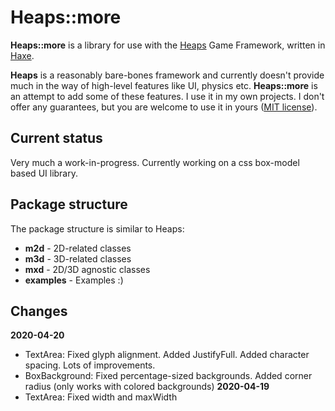 # Heaps::more
__Heaps::more__ is a library for use with the [Heaps](https://heaps.io/) Game Framework, written in [Haxe](https://haxe.org/).

__Heaps__ is a reasonably bare-bones framework and currently doesn't provide much in the way of high-level features like UI, physics etc. __Heaps::more__ is an attempt to add some of these features. I use it in my own projects. I don't offer any guarantees, but you are welcome to use it in yours ([MIT license](https://choosealicense.com/licenses/mit/)).

## Current status
Very much a work-in-progress. Currently working on a css box-model based UI library.

## Package structure
The package structure is similar to Heaps:
* __m2d__ - 2D-related classes
* __m3d__ - 3D-related classes
* __mxd__ - 2D/3D agnostic classes
* __examples__ - Examples :)

## Changes
__2020-04-20__
* TextArea: Fixed glyph alignment. Added JustifyFull. Added character spacing. Lots of improvements.
* BoxBackground: Fixed percentage-sized backgrounds. Added corner radius (only works with colored backgrounds)
__2020-04-19__
* TextArea: Fixed width and maxWidth
